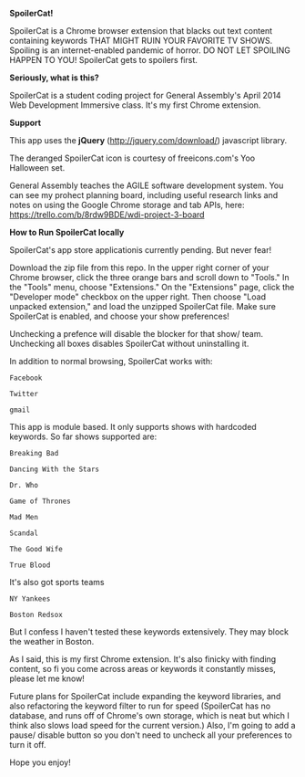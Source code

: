 
**SpoilerCat!**

SpoilerCat is a Chrome browser extension that blacks out text content containing keywords THAT MIGHT RUIN YOUR FAVORITE TV SHOWS. Spoiling is an internet-enabled pandemic of horror. DO NOT LET SPOILING HAPPEN TO YOU! SpoilerCat gets to spoilers first.

**Seriously, what is this?**

SpoilerCat is a student coding project for General Assembly's April 2014 Web Development Immersive class. It's my first Chrome extension. 

**Support**

This app uses the **jQuery** (http://jquery.com/download/) javascript library.  

The deranged SpoilerCat icon is courtesy of freeicons.com's Yoo Halloween set. 

General Assembly teaches the AGILE software development system. You can see my prohect planning board, including useful research links and notes on using the Google Chrome storage and tab APIs, here: https://trello.com/b/8rdw9BDE/wdi-project-3-board

**How to Run SpoilerCat locally**

SpoilerCat's app store applicationis currently pending. But never fear!

Download the zip file from this repo. In the upper right corner of your Chrome browser, click the three orange bars and scroll down to "Tools." In the "Tools" menu, choose "Extensions." On the "Extensions" page, click the "Developer mode" checkbox on the upper right. Then choose "Load unpacked extension," and load the unzipped SpoilerCat file. Make sure SpoilerCat is enabled, and choose your show preferences!

Unchecking a prefence will disable the blocker for that show/ team. Unchecking all boxes disables SpoilerCat without uninstalling it. 

In addition to normal browsing, SpoilerCat works with:

	Facebook

	Twitter

	gmail

This app is module based. It only supports shows with hardcoded keywords. So far shows supported are:

	Breaking Bad

	Dancing With the Stars

	Dr. Who

	Game of Thrones

	Mad Men

	Scandal

	The Good Wife

	True Blood

It's also got sports teams

	NY Yankees

	Boston Redsox

But I confess I haven't tested these keywords extensively. They may block the weather in Boston. 

As I said, this is my first Chrome extension. It's also finicky with finding content, so fi you come across areas or keywords it constantly misses, please let me know!

Future plans for SpoilerCat include expanding the keyword libraries, and also refactoring the keyword filter to run for speed (SpoilerCat has no database, and runs off of Chrome's own storage, which is neat but which I think also slows load speed for the current version.) Also, I'm going to add a pause/ disable button so you don't need to uncheck all your preferences to turn it off. 

Hope you enjoy!

